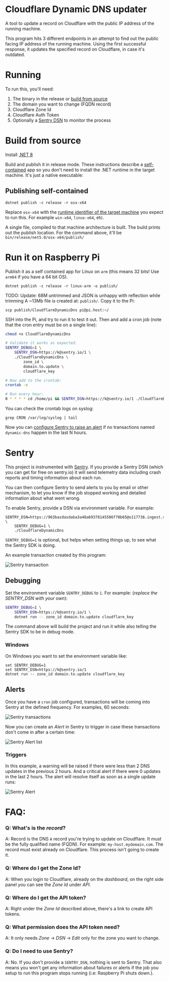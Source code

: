# Cloudflare Dynamic DNS updater

A tool to update a record on Cloudflare with the public IP address of the running machine.

This program hits 3 different endpoints in an attempt to find out the public facing IP address of the running machine. Using the first successful response, it updates the specified record on Cloudflare, in case it's outdated.

# Running

To run this, you'll need:

1. The binary in the release or [build from source](#Build-from-source)
2. The domain you want to change (FQDN record)
3. Cloudflare Zone Id
4. Cloudflare Auth Token
5. Optionally a [Sentry DSN](https://docs.sentry.io/product/sentry-basics/dsn-explainer/) to monitor the process

# Build from source

Install [.NET 8](http://dot.net/)

Build and publish it in release mode. These instructions describe a [self-contained](https://docs.microsoft.com/en-us/dotnet/core/deploying/#publish-self-contained) app so you don't need to install the .NET runtime in the target machine. It's just a native executable:

## Publishing self-contained

`dotnet publish -c release -r osx-x64`

Replace `osx-x64` with the [runtime identifier of the target machine](https://docs.microsoft.com/en-us/dotnet/core/rid-catalog#using-rids) you expect to run this. For example `win-x64`, `linux-x64`, etc.

A single file, compiled to that machine architecture is built.
The build prints out the publish location. For the command above, it'll be `bin/release/net5.0/osx-x64/publish/`

# Run it on Raspberry Pi

Publish it as a self contained app for Linux on `arm` (this means 32 bits! Use `arm64` if you have a 64 bit OS).

`dotnet publish -c release -r linux-arm -o publish/`

TODO: Update: 68M untrimmed and JSON is unhappy with reflection while trimming
A ~13Mb file is created at: `publish/`. Copy it to the Pi:

`scp publish/CloudflareDynamicDns pi@pi.host:~/`

SSH into the Pi, and try to run it to test it out. Then and add a cron job (note that the cron entry must be on a single line):

```sh
chmod +x CloudflareDynamicDns

# Validate it works as expected.
SENTRY_DEBUG=1 \
    SENTRY_DSN=https://k@sentry.io/1 \
    ./CloudflareDynamicDns \
        zone_id \
        domain.to.update \
        cloudflare_key

# Now add to the crontab:
crontab -e

# Run every hour:
0 * * * * cd /home/pi && SENTRY_DSN=https://k@sentry.io/1 ./CloudflareDynamicDns zone_id domain.to.update cloudflare_key
```

You can check the crontab logs on syslog:

`grep CRON /var/log/syslog | tail`

Now you can [configure Sentry to raise an alert](https://docs.sentry.io/product/alerts-notifications/) if no transactions named `dynamic-dns` happen in the last N hours.

# Sentry

This project is instrumented with [Sentry](https://sentry.io). If you provide a Sentry DSN (which you can get for free on sentry.io) it will send telemetry data including crash reports and timing information about each run.

You can then configure Sentry to send alerts to you by email or other mechanism, to let you know if the job stopped working and detailed information about what went wrong.

To enable Sentry, provide a DSN via environment variable. For example:

```
SENTRY_DSN=https://963basdasdaba3a48a69378145586f70b65@o117736.ingest.sentry.io/5703176 \
    SENTRY_DEBUG=1 \
    ./CloudflareDynamicDns
```

`SENTRY_DEBUG=1` is optional, but helps when setting things up, to see what the Sentry SDK is doing.

An example transaction created by this program:

![Sentry transaction](.github/sentry-transaction-example.png)

## Debugging

Set the environment variable `SENTRY_DEBUG` to `1`. For example: (*replace the SENTRY_DSN with your own*):

```sh
SENTRY_DEBUG=1 \
    SENTRY_DSN=https://k@sentry.io/1 \
    dotnet run -- zone_id domain.to.update cloudflare_key
```

The command above will build the project and run it while also telling the Sentry SDK to be in debug mode.

### Windows

On Windows you want to set the environment variable like:

```batch
set SENTRY_DEBUG=1
set SENTRY_DSN=https://k@sentry.io/1
dotnet run -- zone_id domain.to.update cloudflare_key
```

## Alerts

Once you have a `cron` job configured, transactions will be coming into Sentry at the defined frequency. For examples, 60 seconds:

![Sentry transactions](.github/transaction-list.png)

Now you can create an _Alert_ in Sentry to trigger in case these transactions don't come in after a certain time:

![Sentry Alert list](.github/alert-list.png)

### Triggers

In this example, a warning will be raised if there were less than 2 DNS updates in the previous 2 hours. And a critical alert if there were 0 updates in the last 2 hours. The alert will resolve itself as soon as a single update runs:

![Sentry Alert](.github/alert.png)

# FAQ:

### Q: What's is the _record_?

A: Record is the DNS `A` record you're trying to update on Cloudflare. It must be the fully qualified name (FQDN). For example: `my-host.mydomain.com`.
The record must exist already on Cloudflare. This process isn't going to create it.

### Q: Where do I get the Zone Id?
A: When you login to Cloudflare, already on the _dashboard_, on the right side panel you can see the _Zone Id_ under _API_.

### Q: Where do I get the API token?
A: Right under the _Zone Id_ described above, there's a link to create API tokens.

### Q: What permission does the API token need?
A: It only needs _Zone_ -> _DSN_ -> _Edit_ only for the zone you want to change.

### Q: Do I need to use Sentry?
A: No. If you don't provide a `SENTRY_DSN`, nothing is sent to Sentry. That also means you won't get any information about failures or alerts if the job you setup to run this program stops running (i.e: Raspberry Pi shuts down.).
